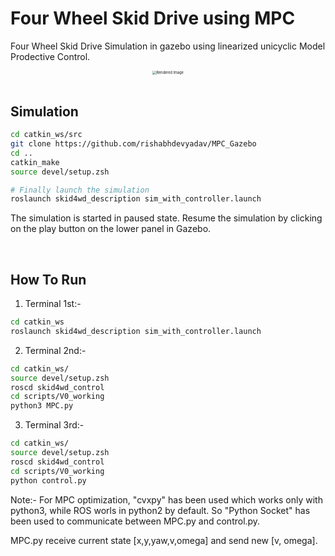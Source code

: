 # Four Wheel Skid Drive using MPC

Four Wheel Skid Drive Simulation in gazebo using linearized unicyclic Model Prodective Control.

<center><img src="images/render1.png" alt="Rendered Image" style="zoom: 40%;" /></center>

</br>

## Simulation

```bash
cd catkin_ws/src
git clone https://github.com/rishabhdevyadav/MPC_Gazebo
cd ..
catkin_make
source devel/setup.zsh

# Finally launch the simulation
roslaunch skid4wd_description sim_with_controller.launch
```
The simulation is started in paused state. Resume the simulation by clicking on the play button on the lower panel in Gazebo. 

</br>



## How To Run

1. Terminal 1st:-
```bash
cd catkin_ws
roslaunch skid4wd_description sim_with_controller.launch
```
2. Terminal 2nd:-
```bash
cd catkin_ws/
source devel/setup.zsh
roscd skid4wd_control
cd scripts/V0_working
python3 MPC.py
```
3. Terminal 3rd:-
```bash
cd catkin_ws/
source devel/setup.zsh
roscd skid4wd_control
cd scripts/V0_working
python control.py
```

Note:-
For MPC optimization, "cvxpy" has been used which works only with python3, while ROS worls in python2 by default. So "Python Socket" has been used to communicate between MPC.py and control.py.

MPC.py receive current state [x,y,yaw,v,omega] and send new [v, omega].
